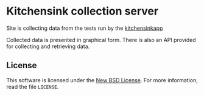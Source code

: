 Kitchensink collection server
=============================

Site is collecting data from the tests run by the [kitchensinkapp]


Collected data is presented in graphical form. There is also an API provided
for collecting and retrieving data.

[django]: http://www.djangoproject.com/
[kitchensinkapp]: https://github.com/mozilla/KitchenSink/


License
-------
This software is licensed under the [New BSD License][BSD]. For more
information, read the file ``LICENSE``.

[BSD]: http://creativecommons.org/licenses/BSD/

